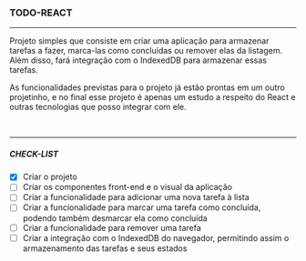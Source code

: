 ### TODO-REACT

<hr>
<p>
Projeto simples que consiste em criar uma aplicação para armazenar tarefas a fazer, marca-las como concluídas ou remover elas da listagem. Além disso, fará integração com o IndexedDB para armazenar essas tarefas.
</p>
<p>
As funcionalidades previstas para o projeto já estão prontas em um outro projetinho, e no final esse projeto é apenas um estudo a respeito do React e outras tecnologias que posso integrar com ele.
</p>
<br>
<hr>

##### CHECK-LIST

-   [x] Criar o projeto
-   [ ] Criar os componentes front-end e o visual da aplicação
-   [ ] Criar a funcionalidade para adicionar uma nova tarefa à lista
-   [ ] Criar a funcionalidade para marcar uma tarefa como concluída, podendo também desmarcar ela como concluída
-   [ ] Criar a funcionalidade para remover uma tarefa
-   [ ] Criar a integração com o IndexedDB do navegador, permitindo assim o armazenamento das tarefas e seus estados
